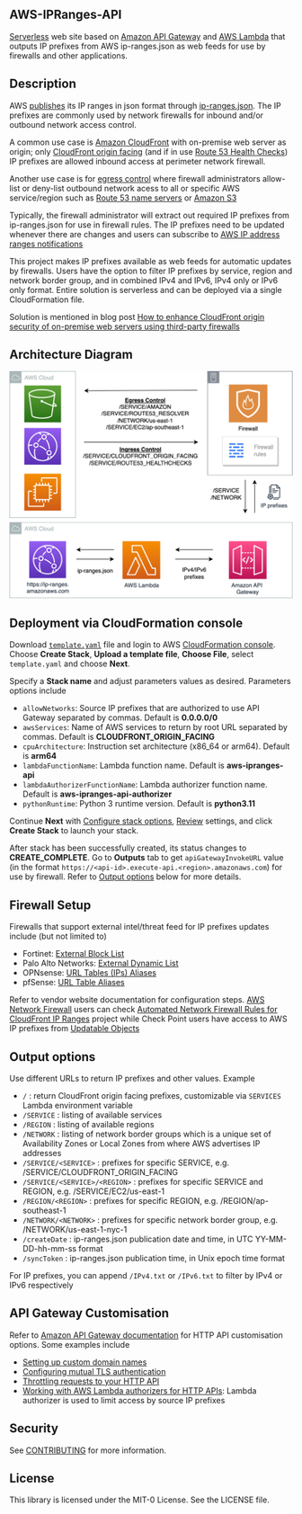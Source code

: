 ## AWS-IPRanges-API

[Serverless](https://aws.amazon.com/serverless/) web site based on [Amazon API Gateway](https://aws.amazon.com/api-gateway/) and [AWS Lambda](https://aws.amazon.com/lambda/) that outputs IP prefixes from AWS ip-ranges.json as web feeds for use by firewalls and other applications.



## Description
AWS [publishes](https://docs.aws.amazon.com/general/latest/gr/aws-ip-ranges.html) its IP ranges in json format through [ip-ranges.json](https://ip-ranges.amazonaws.com/ip-ranges.json). The IP prefixes are commonly used by network firewalls for inbound and/or outbound network access control. 

A common use case is [Amazon CloudFront](https://aws.amazon.com/cloudfront/) with on-premise web server as origin; only [CloudFront origin facing](https://docs.aws.amazon.com/AmazonCloudFront/latest/DeveloperGuide/LocationsOfEdgeServers.html) (and if in use [Route 53 Health Checks](https://docs.aws.amazon.com/Route53/latest/DeveloperGuide/route-53-ip-addresses.html)) IP prefixes are allowed inbound access at perimeter network firewall. 

Another use case is for [egress control](https://docs.aws.amazon.com/general/latest/gr/aws-ip-ranges.html#aws-ip-egress-control) where firewall administrators allow-list or deny-list outbound network acess to all or specific AWS service/region such as [Route 53 name servers](https://docs.aws.amazon.com/Route53/latest/DeveloperGuide/route-53-ip-addresses.html) or [Amazon S3](https://aws.amazon.com/premiumsupport/knowledge-center/s3-find-ip-address-ranges/)

Typically, the firewall administrator will extract out required IP prefixes from ip-ranges.json for use in firewall rules. The IP prefixes need to be updated whenever there are changes and users can subscribe to [AWS IP address ranges notifications](https://docs.aws.amazon.com/general/latest/gr/aws-ip-ranges.html#subscribe-notifications)

This project makes IP prefixes available as web feeds for automatic updates by firewalls. Users have the option to filter IP prefixes by service, region and network border group, and in combined IPv4 and IPv6, IPv4 only or IPv6 only format. Entire solution is serverless and can be deployed via a single CloudFormation file. 

Solution is mentioned in blog post [How to enhance CloudFront origin security of on-premise web servers using third-party firewalls](https://aws.amazon.com/blogs/networking-and-content-delivery/how-to-enhance-cloudfront-origin-security-of-on-premise-web-servers-using-third-party-firewalls/)

## Architecture Diagram
<img width="1340" alt="image" src="aws-ipranges-api.png">


## Deployment via CloudFormation console
Download [`template.yaml`](https://raw.githubusercontent.com/aws-samples/aws-ipranges-api/main/template.yaml) file and login to AWS [CloudFormation console](https://console.aws.amazon.com/cloudformation/home#/stacks/create/template). Choose **Create Stack**, **Upload a template file**, **Choose File**, select `template.yaml` and choose **Next**.

Specify a **Stack name** and adjust parameters values as desired. Parameters options include
- `allowNetworks`: Source IP prefixes that are authorized to use API Gateway separated by commas. Default is **0.0.0.0/0**
- `awsServices`: Name of AWS services to return by root URL separated by commas. Default is **CLOUDFRONT_ORIGIN_FACING**
- `cpuArchitecture`: Instruction set architecture (x86_64 or arm64). Default is **arm64**
- `lambdaFunctionName`: Lambda function name. Default is **aws-ipranges-api**
- `lambdaAuthorizerFunctionName`: Lambda authorizer function name. Default is **aws-ipranges-api-authorizer**
- `pythonRuntime`: Python 3 runtime version. Default is **python3.11**

Continue **Next** with [Configure stack options](https://docs.aws.amazon.com/AWSCloudFormation/latest/UserGuide/cfn-console-add-tags.html), [Review](https://docs.aws.amazon.com/AWSCloudFormation/latest/UserGuide/cfn-using-console-create-stack-review.html) settings, and click **Create Stack** to launch your stack. 

After stack has been successfully created, its status changes to **CREATE_COMPLETE**. Go to **Outputs** tab to get `apiGatewayInvokeURL` value (in the format `https://<api-id>.execute-api.<region>.amazonaws.com`) for use by firewall. Refer to [Output options](#output-options) below for more details.

  
## Firewall Setup
Firewalls that support external intel/threat feed for IP prefixes updates include (but not limited to)
- Fortinet: [External Block List](https://docs.fortinet.com/document/fortigate/7.0.5/administration-guide/891236/external-blocklist-policy)
- Palo Alto Networks: [External Dynamic List](https://docs.paloaltonetworks.com/pan-os/10-1/pan-os-admin/policy/use-an-external-dynamic-list-in-policy/configure-the-firewall-to-access-an-external-dynamic-list.html) 
- OPNsense: [URL Tables (IPs) Aliases](https://docs.opnsense.org/manual/aliases.html)
- pfSense: [URL Table Aliases](https://docs.netgate.com/pfsense/en/latest/firewall/aliases.html#url-table-aliases)

Refer to vendor website documentation for configuration steps.
[AWS Network Firewall](https://aws.amazon.com/network-firewall/) users can check [Automated Network Firewall Rules for CloudFront IP Ranges](https://github.com/aws-samples/automated-network-firewall-rules-for-cloudfront-ip-ranges) project while Check Point users have access to AWS IP prefixes from [Updatable Objects](https://supportcenter.checkpoint.com/supportcenter/portal?eventSubmit_doGoviewsolutiondetails=&solutionid=sk131852) 

## Output options
Use different URLs to return IP prefixes and other values. Example
  - `/` : return CloudFront origin facing prefixes, customizable via `SERVICES` Lambda environment variable
  - `/SERVICE` : listing of available services
  - `/REGION` : listing of available regions
  - `/NETWORK` : listing of network border groups which is a unique set of Availability Zones or Local Zones from where AWS advertises IP addresses
  - `/SERVICE/<SERVICE>` : prefixes for specific SERVICE, e.g. /SERVICE/CLOUDFRONT_ORIGIN_FACING
  - `/SERVICE/<SERVICE>/<REGION>` : prefixes for specific SERVICE and REGION, e.g. /SERVICE/EC2/us-east-1
  - `/REGION/<REGION>` : prefixes for specific REGION, e.g. /REGION/ap-southeast-1
  - `/NETWORK/<NETWORK>` : prefixes for specific network border group, e.g. /NETWORK/us-east-1-nyc-1
  - `/createDate` :  ip-ranges.json publication date and time, in UTC YY-MM-DD-hh-mm-ss format
  - `/syncToken` :  ip-ranges.json publication time, in Unix epoch time format

For IP prefixes, you can append `/IPv4.txt` or `/IPv6.txt` to filter by IPv4 or IPv6 respectively

## API Gateway Customisation
Refer to [Amazon API Gateway documentation](https://docs.aws.amazon.com/apigateway/latest/developerguide/welcome.html) for HTTP API customisation options. Some examples include
- [Setting up custom domain names](https://docs.aws.amazon.com/apigateway/latest/developerguide/http-api-custom-domain-names.html)
- [Configuring mutual TLS authentication](https://docs.aws.amazon.com/apigateway/latest/developerguide/http-api-mutual-tls.html)
- [Throttling requests to your HTTP API](https://docs.aws.amazon.com/apigateway/latest/developerguide/http-api-throttling.html)
- [Working with AWS Lambda authorizers for HTTP APIs](https://docs.aws.amazon.com/apigateway/latest/developerguide/http-api-lambda-authorizer.html): Lambda authorizer is used to limit access by source IP prefixes

## Security

See [CONTRIBUTING](CONTRIBUTING.md#security-issue-notifications) for more information.

## License

This library is licensed under the MIT-0 License. See the LICENSE file.

